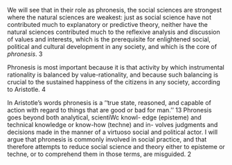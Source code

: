  We will see that in their role as phronesis, the social sciences are strongest where the natural sciences are weakest: just as social science have not contributed much to explanatory or predictive theory, neither have the natural sciences contributed much to the reflexive analysis and discussion of values and interests, which is the prerequisite for enlightened social, political and cultural development in any society, and which is the core of _phronesis_. 3         

 Phronesis is most important because it is that activity by which instrumental rationality is balanced by value-rationality, and because such balancing is crucial to the sustained happiness of the citizens in any society, according to Aristotle. 4

 In Aristotle’s words phronesis is a ‘‘true state, reasoned, and capable of action with regard to things that are good or bad for man.’’ 13 Phronesis goes beyond both analytical, scientiWc knowl- edge (episteme) and technical knowledge or know-how (techne) and in- volves judgments and decisions made in the manner of a virtuoso social and political actor. I will argue that phronesis is commonly involved in social practice, and that therefore attempts to reduce social science and theory either to episteme or techne, or to comprehend them in those terms, are misguided. 2
